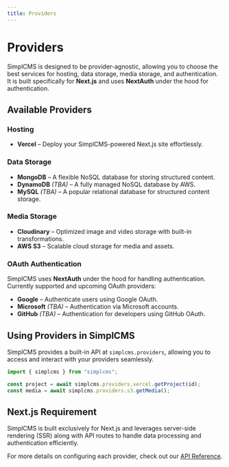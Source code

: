 ```yaml
---
title: Providers
---
```


# Providers

SimplCMS is designed to be provider-agnostic, allowing you to choose the best services for hosting, data storage, media storage, and authentication. It is built specifically for **Next.js** and uses **NextAuth** under the hood for authentication.

## Available Providers

### Hosting

- **Vercel** – Deploy your SimplCMS-powered Next.js site effortlessly.

### Data Storage

- **MongoDB** – A flexible NoSQL database for storing structured content.
- **DynamoDB** _(TBA)_ – A fully managed NoSQL database by AWS.
- **MySQL** _(TBA)_ – A popular relational database for structured content storage.

### Media Storage

- **Cloudinary** – Optimized image and video storage with built-in transformations.
- **AWS S3** – Scalable cloud storage for media and assets.

### OAuth Authentication

SimplCMS uses **NextAuth** under the hood for handling authentication. Currently supported and upcoming OAuth providers:

- **Google** – Authenticate users using Google OAuth.
- **Microsoft** _(TBA)_ – Authentication via Microsoft accounts.
- **GitHub** _(TBA)_ – Authentication for developers using GitHub OAuth.

## Using Providers in SimplCMS

SimplCMS provides a built-in API at `simplcms.providers`, allowing you to access and interact with your providers seamlessly.

```ts
import { simplcms } from "simplcms";

const project = await simplcms.providers.vercel.getProject(id);
const media = await simplcms.providers.s3.getMedia();
```

## Next.js Requirement

SimplCMS is built exclusively for Next.js and leverages server-side rendering (SSR) along with API routes to handle data processing and authentication efficiently.

For more details on configuring each provider, check out our [API Reference]("").
